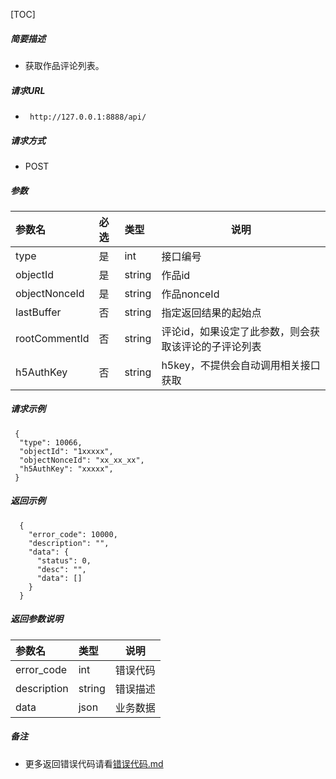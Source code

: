 

[TOC]
    
##### 简要描述

- 获取作品评论列表。

##### 请求URL
- ` http://127.0.0.1:8888/api/`
  
##### 请求方式
- POST 

##### 参数

| 参数名           | 必选 | 类型     | 说明                          |   
|:--------------|:---|:-------|-----------------------------|   
| type          | 是  | int    | 接口编号                        |   
| objectId      | 是  | string | 作品id                        |   
| objectNonceId | 是  | string | 作品nonceId                   |   
| lastBuffer    | 否  | string | 指定返回结果的起始点                  |   
| rootCommentId | 否  | string | 评论id，如果设定了此参数，则会获取该评论的子评论列表 |   
| h5AuthKey     | 否  | string | h5key，不提供会自动调用相关接口获取        |   

##### 请求示例

```
 {
  "type": 10066,
  "objectId": "1xxxxx",
  "objectNonceId": "xx_xx_xx",
  "h5AuthKey": "xxxxx",
 } 
```

##### 返回示例 

``` 
  {
    "error_code": 10000,
    "description": "",
    "data": {
      "status": 0,
      "desc": "",
      "data": []
    }
  }
```

##### 返回参数说明 

| 参数名         | 类型     | 说明   |   
|:------------|:-------|------|   
| error_code  | int    | 错误代码 |   
| description | string | 错误描述 |   
| data        | json   | 业务数据 |   

##### 备注 

- 更多返回错误代码请看[错误代码.md](../错误代码.md)








